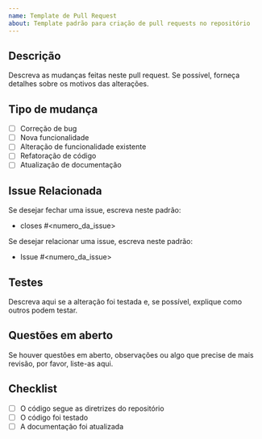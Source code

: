 ```yaml
---
name: Template de Pull Request
about: Template padrão para criação de pull requests no repositório
---
```


## Descrição

Descreva as mudanças feitas neste pull request. Se possível, forneça detalhes sobre os motivos das alterações.

## Tipo de mudança

- [ ] Correção de bug
- [ ] Nova funcionalidade
- [ ] Alteração de funcionalidade existente
- [ ] Refatoração de código
- [ ] Atualização de documentação

## Issue Relacionada

Se desejar fechar uma issue, escreva neste padrão:
- closes #<numero_da_issue>

Se desejar relacionar uma issue, escreva neste padrão:
- Issue #<numero_da_issue>

## Testes

Descreva aqui se a alteração foi testada e, se possível, explique como outros podem testar.

## Questões em aberto

Se houver questões em aberto, observações ou algo que precise de mais revisão, por favor, liste-as aqui.

## Checklist

- [ ] O código segue as diretrizes do repositório
- [ ] O código foi testado
- [ ] A documentação foi atualizada
